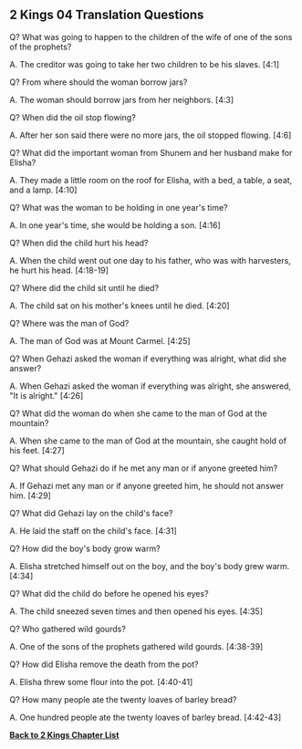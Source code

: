 ## 2 Kings 04 Translation Questions ##

Q? What was going to happen to the children of the wife of one of the sons of the prophets?

A. The creditor was going to take her two children to be his slaves. [4:1]

Q? From where should the woman borrow jars?

A. The woman should borrow jars from her neighbors. [4:3]

Q? When did the oil stop flowing?

A. After her son said there were no more jars, the oil stopped flowing. [4:6]

Q? What did the important woman from Shunem and her husband make for Elisha?

A. They made a little room on the roof for Elisha, with a bed, a table, a seat, and a lamp. [4:10]

Q? What was the woman to be holding in one year's time?

A. In one year's time, she would be holding a son. [4:16]

Q? When did the child hurt his head?

A. When the child went out one day to his father, who was with harvesters, he hurt his head. [4:18-19]

Q? Where did the child sit until he died?

A. The child sat on his mother's knees until he died. [4:20]

Q? Where was the man of God?

A. The man of God was at Mount Carmel. [4:25]

Q? When Gehazi asked the woman if everything was alright, what did she answer?

A. When Gehazi asked the woman if everything was alright, she answered, "It is alright." [4:26]

Q? What did the woman do when she came to the man of God at the mountain?

A. When she came to the man of God at the mountain, she caught hold of his feet. [4:27]

Q? What should Gehazi do if he met any man or if anyone greeted him?

A. If Gehazi met any man or if anyone greeted him, he should not answer him. [4:29]

Q? What did Gehazi lay on the child's face?

A. He laid the staff on the child's face. [4:31]

Q? How did the boy's body grow warm?

A. Elisha stretched himself out on the boy, and the boy's body grew warm. [4:34]

Q? What did the child do before he opened his eyes?

A. The child sneezed seven times and then opened his eyes. [4:35]

Q? Who gathered wild gourds?

A. One of the sons of the prophets gathered wild gourds. [4:38-39]

Q? How did Elisha remove the death from the pot?

A. Elisha threw some flour into the pot. [4:40-41]

Q? How many people ate the twenty loaves of barley bread?

A. One hundred people ate the twenty loaves of barley bread. [4:42-43]

__[Back to 2 Kings Chapter List](./)__

